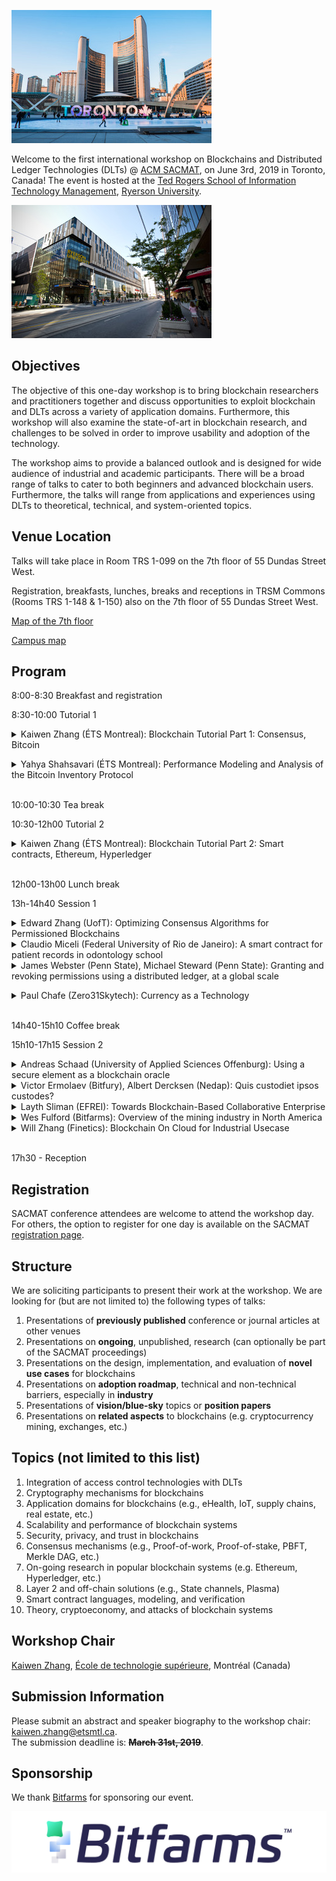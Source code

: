 ![Toronto](images/toronto.jpeg) 

Welcome to the first international workshop on Blockchains and Distributed Ledger Technologies (DLTs) @ [ACM SACMAT](http://www.sacmat.org/2019/index.php), on June 3rd, 2019 in Toronto, Canada! The event is hosted at the [Ted Rogers School of Information Technology Management](https://www.ryerson.ca/information-technology-management/), [Ryerson University](https://www.ryerson.ca).

![Ryerson](images/ryersonbuilding.jpeg)

## Objectives

The objective of this one-day workshop is to bring blockchain researchers and 
practitioners together and discuss opportunities to exploit blockchain and DLTs across a variety of application domains. 
Furthermore, this workshop will also examine the state-of-art in blockchain research, and challenges to be solved in order to improve usability and adoption of the technology.

The workshop aims to provide a balanced outlook and is designed for wide audience of industrial and academic participants. There will be a broad range of talks to cater to both beginners and advanced blockchain users. Furthermore, the talks will range from applications and experiences using DLTs to theoretical, technical, and system-oriented topics.

## Venue Location ##

Talks will take place in Room TRS 1-099 on the 7th floor of 55 Dundas Street West.

Registration, breakfasts, lunches, breaks and receptions in TRSM Commons (Rooms TRS 1-148 & 1-150) also on the 7th floor of 55 Dundas Street West.
 
[Map of the 7th floor](https://www.ryerson.ca/content/dam/tedrogersschool/documents/TRSM_level1_7thfloor.pdf)

[Campus map](https://www.ryerson.ca/maps/)

## Program ##

8:00-8:30 Breakfast and registration

8:30-10:00 Tutorial 1

<details>
  <summary>Kaiwen Zhang (ÉTS Montreal): Blockchain Tutorial Part 1: Consensus, Bitcoin</summary>
    
<b>Abstract</b>: Popularly known for powering cryptocurrencies such as Bitcoin and Ethereum, blockchains is seen as a disruptive technology capable of impacting a wide variety of domains, ranging from finance to governance, by offering superior security, reliability, and transparency in a decentralized manner. In this tutorial presentation, we first study the original Bitcoin design, as well as Ethereum and Hyperledger, and reflect on their design from an academic perspective. We provide an overview of potential applications and associated research challenges, as well as a survey of ongoing research projects. We mention opportunities blockchain creates for event-based systems. Finally, we conclude with a walkthrough showing the process of developing a decentralized application (DApp), using a popular Smart Contract language (Solidity) for the blockchain platform of Ethereum.
<br />
<b>Speaker Bio</b>: Kaiwen Zhang is an Assistant Professor in the Department of Software and IT Engineering at ÉTS Montréal (University of Québec), head of the [FUSÉE Laboratory](https://fuseelab.github.io/). Previously, he was an Alexander von Humboldt postdoctoral fellow in Computer Science at the TU Munich (2015-2017) and a member of the Middleware Systems Research Group. Dr. Zhang obtained his B.Sc. and M.Sc. at McGill University in Montréal and his Ph.D. at the University of Toronto. His research interests include blockchain technologies, publish/subscribe systems, massively multiplayer online games, and software-defined networking. Dr. Zhang's expertise lies at the intersection of distributed systems, networking, and data management. His research is published in premier distributed systems conferences such as IEEE ICDCS and ACM Middleware.</details>
<details>
  <summary>Yahya Shahsavari (ÉTS Montreal): Performance Modeling and Analysis of the Bitcoin Inventory Protocol</summary>

<b>Abstract</b>: Blockchains are currently gaining attention as a newly emerging technology in both academia and industry, capable of impacting a variety of domains beyond cryptocurrencies. Performance modeling can be used to provide us with a deeper understanding of the behavior and dynamics within blockchain peer-to-peer networks. Blockchain system architects can leverage network models to properly tune their system and to reduce design costs significantly. In this paper, we focus on the original and well-established Bitcoin blockchain network. In particular, we propose a random graph model for performance modeling and analysis of the inventory-based protocol for block dissemination. This model addresses the impact of key blockchain parameters on the overall performance of Bitcoin. We derive some explicit and closed-form equations for block propagation delay and traffic overhead. We implement our model using the popular network simulator OMNet++. We validate the accuracy of our theoretical model and its implementation with our dataset mined from the Bitcoin network. Our results show the trade-off between the default number of connections per node, network bandwidth, and block size in order to compute the optimal block propagation delay over the network.
<br />
<b>Speaker Bio</b>: Yahya Shahsavari earned a BSc in Electronics Engineering from the University of Zanjan, and an MSc in Information and Communication Technology from Iran University of Science and Technology, Iran, in 2008 and 2016 respectively. Currently he is pursuing his PhD degree at the<br /> FUSÉE laboratory, a pioneer laboratory dedicated to blockchain systems at ÉTS.
</details><br />

10:00-10:30 Tea break

10:30-12h00 Tutorial 2

<details>
  <summary>Kaiwen Zhang (ÉTS Montreal): Blockchain Tutorial Part 2: Smart contracts, Ethereum, Hyperledger</summary>
 
<b>Abstract</b>: Popularly known for powering cryptocurrencies such as Bitcoin and Ethereum, blockchains is seen as a disruptive technology capable of impacting a wide variety of domains, ranging from finance to governance, by offering superior security, reliability, and transparency in a decentralized manner. In this tutorial presentation, we first study the original Bitcoin design, as well as Ethereum and Hyperledger, and reflect on their design from an academic perspective. We provide an overview of potential applications and associated research challenges, as well as a survey of ongoing research projects. We mention opportunities blockchain creates for event-based systems. Finally, we conclude with a walkthrough showing the process of developing a decentralized application (DApp), using a popular Smart Contract language (Solidity) for the blockchain platform of Ethereum.
<br />
<b>Speaker Bio</b>: Kaiwen Zhang is an Assistant Professor in the Department of Software and IT Engineering at ÉTS Montréal (University of Québec), head of the [FUSÉE Laboratory](https://fuseelab.github.io/). Previously, he was an Alexander von Humboldt postdoctoral fellow in Computer Science at the TU Munich (2015-2017) and a member of the Middleware Systems Research Group. Dr. Zhang obtained his B.Sc. and M.Sc. at McGill University in Montréal and his Ph.D. at the University of Toronto. His research interests include blockchain technologies, publish/subscribe systems, massively multiplayer online games, and software-defined networking. Dr. Zhang's expertise lies at the intersection of distributed systems, networking, and data management. His research is published in premier distributed systems conferences such as IEEE ICDCS and ACM Middleware.</details><br />

12h00-13h00 Lunch break

13h-14h40 Session 1

<details>
  <summary>Edward Zhang (UofT): Optimizing Consensus Algorithms for Permissioned Blockchains</summary>

<b>Abstract</b>: Classical distributed consensus algorithms are widely used in backing permissioned blockchains. Our objective is to optimize these algorithms with respect to runtime and message complexity. We provide a brief review of consensus algorithms and give an overview of our current work on analyzing and optimizing consensus algorithms.
<br />
<b>Speaker Bio</b>: I'm currently a PhD student under the supervision of Hans-Arno Jacobsen. My research interests focus on the development of efficient consensus algorithms for blockchain, distributed and parallel systems. I am also broadly interested in machine learning, reinforcement learning and deep learning with an emphasis on optimizing system events.

Previously, I received my BS degree from Hunan University in 2005, and my MS degree from the University of Chinese Academy of Sciences in 2008, studying under Ken-li Li and Cheng-Zhong Xu respectively.
</details>
<details>
  <summary>Claudio Miceli (Federal University of Rio de Janeiro): A smart contract for patient records in odontology school</summary>

<b>Abstract</b>: In this presentation we intend to discuss the smart contract developed to attend the UFRJ's School of Dentistry. This smart contract was used to register and validate the patient activities on the clinic. Also the smart contract is used to register the students activities regarding those patients. Later the smart contract adds another layer regarding a professor validation over the patient analysis done by the students. In this way all patients and student activities can be monitored and evaluated. If needed this is also a way to provide legal evidence.
<br />
<b>Speaker Bio</b>: Claudio Miceli de Farias received a M.Sc. degree on Computer Science in 2010 and his doctorate degree in 2014 from the Federal University of Rio de Janeiro, Brazil. He is nowadays professor at the Tercio Pacitti Institute for Applications and Computational Research. His research interests include nanonets, wireless sensor networks, network security, Internet of Things, blockchains and Machine Learning.
</details>
<details>
  <summary>James Webster (Penn State), Michael Steward (Penn State):  Granting and revoking permissions using a distributed ledger, at a global scale</summary>

<b>Abstract</b>: Our project seeks to design a globally scalable system to grant permissions, and to enable prompt global revocation of those permissions. We use a blockchain to coordinate consensus on a canonical representation of the permission, and Bloom filters to broadcast early revocations. Previous systems do not envision a global, compact, timely broadcast of the kind of information necessary to enable fine-grained trust relationships to be built up between strangers. Recent work on blockchains has shown the way to use distributed control to achieve global consensus on a canonical, tamper-resistant database. We use a blockchain in our system as a flexible and global root of trust, as a way for oracles to make broadly applicable and verifiable statements that can be used to anchor other parts of our system, to limit the damage caused by stolen private keys, and for an anti-spam function. We use Merkel trees to achieve compact proofs that a permission is registered in the blockchain at a particular point in time. We use Bloom filters to broadcast compact proofs that a particular permission has not been revoked at a given point in time. For our blockchain framework we have chosen Hyperledger Fabric and implemented a network of peers residing on different computers and communicating using a peer-to-peer protocol. We discuss strategies for mending broken permission chains, and strategies for expressing permissions in a language that is flexible and actionable. Our system enables strangers meeting anywhere in the world to present a document which proves through a chain of facts that they have some particular permission. These facts can be verified by seeing that they have been digitally signed a relevant authority, whose authority can be established using the same system back to some suitable root of trust, and they have not expired or been revoked. On this basis, the strangers can make a decision about whether or not some action should be permitted with a higher level of confidence that would otherwise be possible.
<br />
<b>Speaker Bio</b>: James Webster works as a Research Engineer for the Applied Research Laboratory at Penn State, developing new applications for recent innovations in software technology. He has experience with process optimization, software development, system integration and automation. James has experience applying distributed computer systems, including blockchain systems like Hyperledger to solve logistics challenges. James obtained his B.S. in Industrial Engineering from Cal Poly San Luis Obispo in 2006.
<br />
Michael Steward is currently a M.S student in Computer Science and Engineering department at Penn State University, advised by Dr. Trent Jaeger. Michael also received his Bachelor’s degree in Computer Engineering with a minor in Engineering Leadership Development from Penn State University. Michael has been a student researcher at Penn State’s Applied Research lab for four years and has on worked various enterprise and expeditionary system. His research interests broadly lie in distributed ledger technology, access control, and other system security topics.</details>
<details>
  <summary>Paul Chafe (Zero31Skytech): Currency as a Technology</summary>

<b>Abstract</b>: Money is a concept.  Currency is a technology implementing that concept.  This presentation will model currency as a technological system designed to increase transaction efficiency, with performance that results from the interaction of its physical and contextual properties.  The tradeoffs made between these dictate both the efficiency of the currency and its relative strengths and weaknesses.  Cryptocurrencies using Proof of Work and Proof of Stake are a specific case of commodity currency.  Their characteristics generate tradeoffs between scalability, security, and decentralization, which make it difficult to realize their potential.   In particular, economies of scale drive centralization, which undercuts their ability to provide the distributed trust required to function.
<br />
<b>Speaker Bio</b>: Paul is the Chief Technology Officer at Zero31Skytech, a leader in open, distributed computing.  He has 34 years of experience in technology development, working at every level from chip design to high level system integration. 
</details><br />
    
14h40-15h10 Coffee break

15h10-17h15 Session 2

<details>
  <summary>Andreas Schaad (University of Applied Sciences Offenburg): Using a secure element as a blockchain oracle</summary>

<b>Abstract</b>: Blockchain frameworks enable the immutable storage of data. A still open practical question is the so called “oracle” problem, i.e. the way real world data is actually transferred into and out of a Blockchain while preserving its integrity. We present a case study that demonstrates how to use an existing industrial strength secure element for cryptographic software protection (Wibu-Systems CmDongle) to function as such a hardware-based oracle for the Hyperledger Blockchain framework. We also present a real world business case that motivated this work (https://www.wibu.com/de/blog/article/cmdongle-in-a-hyperledger-blockchain.html).
<br />
<b>Speaker Bio</b>: Andreas Schaad is a Professor of IT Security at the University of Applied Sciences Offenburg. Before that he worked at Wibu-Systems AG Corporate Technology, as well as in various technical and managerial IT Security roles for Ernst & Young, SAP Research Security & Trust and HUAWEI Security Research. He holds 13 international patents and authored over 50 peer-reviewed publications in the domain of IT Security.
</details>
<details>
  <summary>Victor Ermolaev (Bitfury), Albert Dercksen (Nedap):  Quis custodiet ipsos custodes?</summary>
  
<b>Abstract</b>: The notion of physical security in business has evolved from asset protection to assurance of critical business processes. Globalization and digital transformation are increasing the pace of business and life in general which leads to new and more dynamic risks on business continuity. Mitigation strategies require more fluid access control policies which are better able to capture the dynamics of an organization. Policy changes reflect cross cutting concerns from multiple stakeholders and can easily result in inconsistencies which may result in serious security risks. To ensure transparency and accountability of the access control policy updates during their life cycle, we introduce a blockchain-based approach. We discuss the relevance of our proposed solution on the basis of a typical security investigation scenario in which access control policy reconstruction is required to discover the root cause of an incident. We will argue that current best practices built on good intentions and best effort of operators and security administrators are not capable of delivering the required levels of immutability and trustworthiness of the audit logs. If the stakes are high, next level solutions are needed. Our solution addresses accountability, removes single points of failure, provides a verification framework and ultimately results in better business continuity at lower costs.
<br />
<b>Speaker Bio</b>: Albert Dercksen completed MSc in Applied Mathematics and later worked in the maritime technology sector. His main interests were in the field of numerical fluid dynamics applied to floating offshore constructions. In 2000, he joined Nedap Security Management as head of product development. Based on extensive experience with physical access management in large, multinational organizations, he now leads a multidisciplinary innovation team to explore and develop new conceptual models for physical access management.
 <br />
Victor Ermolaev obtained a PhD degree in Mathematics and Physics from University of Groningen. In 2011 he joined Nedap Security Management in capacity of a researcher in the field of access control, his joint theoretical paper was presented at SACMAT 2014. Since 2018 he occupies an analytical position at Bitfury Exonum focusing on applied blockchain research.
</details>
<details>
  <summary>Layth Sliman (EFREI): Towards Blockchain-Based Collaborative Enterprise</summary>
  
<b>Abstract</b>: Nowadays, we witness the emergence of new collaborative business models such as virtual
market places, sharing economy, Remote Fabrication and distributed supply chain. This
has been geared by the rise of new IT technologies, namely Internet of Things technologies
and cloud computing.
Despite the advantages of these scenarios, managing security and trust are major obstacles
that should be studied to spread the collaboration intensive business.
One of the most promising technology that can cope with these issues is distributed ledger
technology. Distributed ledger technology e.g. Blockchain is a technology that provides a
decentralized “database” on a network that is scalable, secure, tamper-proof, and accessible
by each peer on the network. However, distributed ledger technologies are basically
designed for financial application. Consequently, these technologies are, so far, not adapted
to the development and the execution of collaborative business process necessary to meet
business needs.
In this talk, I will try to answer the questions: how to enable distributed ledger based
infrastructures so that they can meet collaborative business needs? What are the
fundamental obstacles in the current distributed ledger technologies state that hinder the
support of the business collaboration? At what levels in distributed ledger architecture the
changes are needed?
<br />
<b>Speaker Bio</b>: Completed his Diploma in Computer Engineering. Then he obtained his masters in Computer
Science (Information systems) in INSA Lyon- France and then his Phd from INSA Lyon, in
collaboration with the University of the Ryukyus, Japan. In 2003, he underwent training in
Development and Implementation program in Computer Software Applications in CMC-
TATA, New Delhi, India. In the same year, he also underwent another training in Information
and Communication Technologies in MEIO University and Okinawa International Center,
Japan. In 2008, 2009 2010, 2012, 2013 and 2014 he did many research stays on Digital
Rights Management and image processing in the University of the Ryukyus and Ritsumeikan
University - Japan. During the period 2000-2010, he worked as lecturer and assistant
professor, did his research and taught Computer Engineering and Information Systems in
many universities including INSA, Lyon, the University of the Ryukyus in Japan, Beijing
University of Technology, South China University of Technology China, and the Insitute of
Visual Informatics in Malaysia. Since September 2010 he is associate professor in EFREI, a
French engineering school located in Paris. His is a research fellow in many international
institutes. His main topic is Collaborative Information Systems. This involves many topics
including Web 2.0, IS Architecture, IoT Security, Cloud Computing, SaaS, Semantic Web
and semantic SOA.
He delivered many talks and seminars on the subject of Blockchain in France, Italy, Japan,
and Spain. He has chaired and or organized more than 10 international conferences. This
include 27 th IEEE WETICE, 25 th IEEE WETICE, SOCPAR2017 (LNCS), IAS2017 (LNCS), 13 th
IAS (LNCS), IBICA2017(LNCS), 10 th IFIP NTMS2019, 9 th NTMS18, 6 th NTMS15, 14 th
ISDA(IEEE), and 10th IAS(IEEE).
</details>
<details>
  <summary>Wes Fulford (Bitfarms): Overview of the mining industry in North America</summary>
  
<b>Abstract</b>: Bitfarms has led a campaign in Quebec, Canada to engage with government, decision makers and the general public regarding blockchain technology education and how it can foster innovation and economic development within the province. Bitfarms realized early on that the emerging blockchain and cryptocurrency sector requires social acceptability in order for the Company to compete globally and to garner access to clean hydroelectricity at a competitive price.
<br />
<b>Speaker Bio</b>: Wes Fulford is the Chief Executive Officer of Bitfarms, one of North America’s largest vertically-integrated blockchain infrastructure and cryptocurrency mining companies. Wes brings 15 years of investment banking, capital markets and asset management experience to Bitfarms. Wes manages corporate direction and strategy at Bitfarms, facilitating company activities in capital markets, sales, marketing, strategic alliances and business development. Prior to joining Bitfarms, Wes led the financial institutions and fintech investment banking practice for one of Canada’s largest financial institutions, Desjardins Group. 
</details>
<details>
  <summary>Will Zhang (Finetics): Blockchain On Cloud for Industrial Usecase</summary>
  
<b>Abstract</b>: With the rise of blockchain and cloud computing technology, more and more companies begin to adopt and combine both technology fields in the industry. Blockchain creates a transparent, decentralized, immutable distributed system while cloud computing makes operationalize such system much easier. Today we will look at how solutions that combine the best practice for cloud computing and blockchain can provide best value for separate use cases such as real estate, finance, and supply chain management.
<br />
<b>Speaker Bio</b>: Will is the founder and solutions architect at Fintelics, an emerging technology consulting company specializing in AI, Blockchain, Cloud, Data Engineering, and Fullstack Omnichannel Software Development. Graduated from the University of Toronto in engineering science, he is the winner of 2019 Canada Developer 30 Under 30, and is currently a Professional AWS Certified Solutions Architect. Will is passionate about consulting and solutioning for all types of businesses. Since he founded Fintelics, he has consulted for enterprises such as the Toronto Stock Exchange, Citco, Thomson Reuters, Liangzi Education Inc. as well as creating Blockchain and Cloud architecture for startups such as Nobul, Graindiscovery, Eye Network, Alfasommet and Just Wallet.
</details><br />

17h30 - Reception

## Registration ##
SACMAT conference attendees are welcome to attend the workshop day. For others, the option to register for one day is available on the SACMAT [registration page](http://www.sacmat.org/2019/registration.php).

## Structure
We are soliciting participants to present their work at the workshop. We are looking for (but are not limited to) the following types of talks:
1. Presentations of **previously published** conference or journal articles at other venues
2. Presentations on **ongoing**, unpublished, research (can optionally be part of the SACMAT proceedings)
3. Presentations on the design, implementation, and evaluation of **novel use cases** for blockchains
4. Presentations on **adoption roadmap**, technical and non-technical barriers, especially in **industry**
5. Presentations of **vision/blue-sky** topics or **position papers**
6. Presentations on **related aspects** to blockchains (e.g. cryptocurrency mining, exchanges, etc.)

## Topics (not limited to this list)
1. Integration of access control technologies with DLTs
2. Cryptography mechanisms for blockchains
3. Application domains for blockchains (e.g., eHealth, IoT, supply chains, real estate, etc.)
4. Scalability and performance of blockchain systems
5. Security, privacy, and trust in blockchains
6. Consensus mechanisms (e.g., Proof-of-work, Proof-of-stake, PBFT, Merkle DAG, etc.)
7. On-going research in popular blockchain systems (e.g. Ethereum, Hyperledger, etc.)
8. Layer 2 and off-chain solutions (e.g., State channels, Plasma)
9. Smart contract languages, modeling, and verification
10. Theory, cryptoeconomy, and attacks of blockchain systems

## Workshop Chair
[Kaiwen Zhang](https://fuseelab.github.io/), [École de technologie supérieure](https://www.etsmtl.ca/Bottin/ETS/MotCle/FicheEmploye?Numero=6866), Montréal (Canada)

## Submission Information
Please submit an abstract and speaker biography to the workshop chair: [kaiwen.zhang@etsmtl.ca](mailto:kaiwen.zhang@etsmtl.ca).<br/>
The submission deadline is: ~~**March 31st, 2019**~~.

## Sponsorship

We thank [Bitfarms](https://www.bitfarms.io/) for sponsoring our event.

![Bitfarms](images/bf-logo.jpg) 
